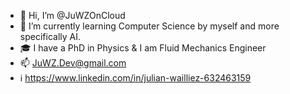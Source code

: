 - 👋 Hi, I’m @JuWZOnCloud
- 🌱 I’m currently learning Computer Science by myself and more specifically AI.
- 🎓 I have a PhD in Physics & I am Fluid Mechanics Engineer 
- 📫 JuWZ.Dev@gmail.com
- ℹ️ https://www.linkedin.com/in/julian-wailliez-632463159

<!---
JuWZOnCloud/JuWZOnCloud is a ✨ special ✨ repository because its `README.md` (this file) appears on your GitHub profile.
You can click the Preview link to take a look at your changes.
--->
